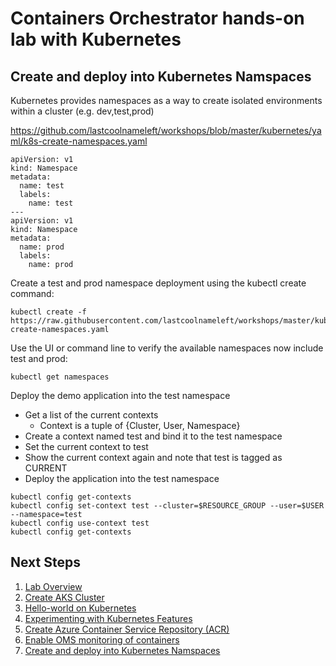 # Containers Orchestrator hands-on lab with Kubernetes
## Create and deploy into Kubernetes Namspaces

Kubernetes provides namespaces as a way to create isolated environments within a cluster (e.g. dev,test,prod)

https://github.com/lastcoolnameleft/workshops/blob/master/kubernetes/yaml/k8s-create-namespaces.yaml

```
apiVersion: v1
kind: Namespace
metadata:
  name: test
  labels:
    name: test
---
apiVersion: v1
kind: Namespace
metadata:
  name: prod
  labels:
    name: prod
```

Create a test and prod namespace deployment using the kubectl create command:
```
kubectl create -f https://raw.githubusercontent.com/lastcoolnameleft/workshops/master/kubernetes/yaml/k8s-create-namespaces.yaml
```

Use the UI or command line to verify the available namespaces now include test and prod:
```
kubectl get namespaces
```

Deploy the demo application into the test namespace
 - Get a list of the current contexts
    - Context is a tuple of {Cluster, User, Namespace}
 - Create a context named test and bind it to the test namespace
 - Set the current context to test
 - Show the current context again and note that test is tagged as CURRENT
 - Deploy the application into the test namespace

```shell
kubectl config get-contexts
kubectl config set-context test --cluster=$RESOURCE_GROUP --user=$USER --namespace=test 
kubectl config use-context test
kubectl config get-contexts
```

## Next Steps

1. [Lab Overview](README.md)
1. [Create AKS Cluster](create-aks-cluster.md)
1. [Hello-world on Kubernetes](k8s-hello-world.md)
1. [Experimenting with Kubernetes Features](k8s-features.md)
1. [Create Azure Container Service Repository (ACR)](using-acr.md)
1. [Enable OMS monitoring of containers](oms.md)
1. [Create and deploy into Kubernetes Namspaces](k8s-namespaces.md)
